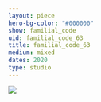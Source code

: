 ```yaml
---
layout: piece
hero-bg-color: "#000000"
show: familial_code
uid: familial_code_63
title: familial_code_63
medium: mixed
dates: 2020
type: studio
---
```


<img src="{{site.baseurl}}img/{{page.type}}/{{page.show}}/{{page.uid}}.jpg" class="piece-photo"/>
